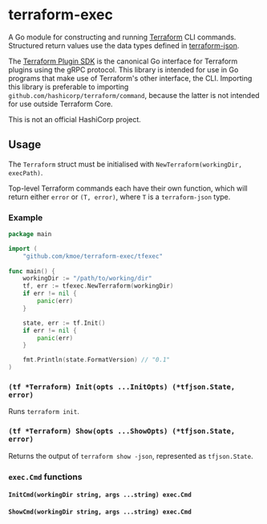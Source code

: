 # terraform-exec

A Go module for constructing and running [Terraform](https://terraform.io) CLI commands. Structured return values use the data types defined in [terraform-json](https://github.com/hashicorp/terraform-json).

The [Terraform Plugin SDK](https://github.com/hashicorp/terraform-plugin-sdk) is the canonical Go interface for Terraform plugins using the gRPC protocol. This library is intended for use in Go programs that make use of Terraform's other interface, the CLI. Importing this library is preferable to importing `github.com/hashicorp/terraform/command`, because the latter is not intended for use outside Terraform Core.

This is not an official HashiCorp project.

## Usage

The `Terraform` struct must be initialised with `NewTerraform(workingDir, execPath)`. 

Top-level Terraform commands each have their own function, which will return either `error` or `(T, error)`, where `T` is a `terraform-json` type.


### Example


```go
package main

import (
    "github.com/kmoe/terraform-exec/tfexec"
    
func main() {
    workingDir := "/path/to/working/dir"
    tf, err := tfexec.NewTerraform(workingDir)
    if err != nil {
        panic(err)
    }

    state, err := tf.Init()
    if err != nil {
        panic(err)
    }

    fmt.Println(state.FormatVersion) // "0.1"
)
```


### `(tf *Terraform) Init(opts ...InitOpts) (*tfjson.State, error)`

Runs `terraform init`.

### `(tf *Terraform) Show(opts ...ShowOpts) (*tfjson.State, error)`

Returns the output of `terraform show -json`, represented as `tfjson.State`.

### `exec.Cmd` functions 

#### `InitCmd(workingDir string, args ...string) exec.Cmd`

#### `ShowCmd(workingDir string, args ...string) exec.Cmd`
